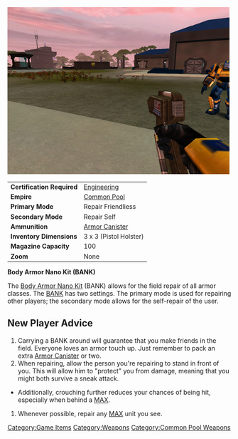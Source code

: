 ![](images/PSScreenShot0256.jpg "PSScreenShot0256.jpg")

|                            |                                                |
| -------------------------- | ---------------------------------------------- |
| **Certification Required** | [Engineering](Engineering.md)       |
| **Empire**                 | [Common Pool](Common_Pool.md)       |
| **Primary Mode**           | Repair Friendliess                             |
| **Secondary Mode**         | Repair Self                                    |
| **Ammunition**             | [Armor Canister](Armor_Canister.md) |
| **Inventory Dimensions**   | 3 x 3 (Pistol Holster)                         |
| **Magazine Capacity**      | 100                                            |
| **Zoom**                   | None                                           |

**Body Armor Nano Kit (BANK)**

The [Body Armor Nano Kit](Body_Armor_Nano_Kit.md) (BANK) allows
for the field repair of all armor classes. The
[BANK](Body_Armor_Nano_Kit.md) has two settings. The primary
mode is used for repairing other players; the secondary mode allows for
the self-repair of the user.

## New Player Advice

1.  Carrying a BANK around will guarantee that you make friends in the
    field. Everyone loves an armor touch up. Just remember to pack an
    extra [Armor Canister](Armor_Canister.md) or two.
2.  When repairing, allow the person you're repairing to stand in front
    of you. This will allow him to "protect" you from damage, meaning
    that you might both survive a sneak attack.

- Additionally, crouching further reduces your chances of being hit,
  especially when behind a
  [MAX](Mechanized_Armored_Exo-Suit.md).

1.  Whenever possible, repair any
    [MAX](Mechanized_Armored_Exo-Suit.md) unit you see.

[Category:Game Items](Category:Game_Items.md)
[Category:Weapons](Category:Weapons.md) [Category:Common Pool
Weapons](Category:Common_Pool_Weapons.md)
